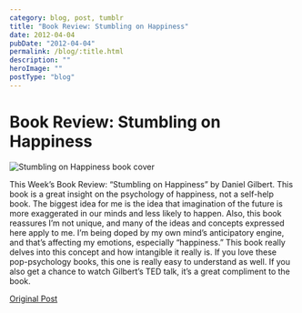 ```yaml
---
category: blog, post, tumblr
title: "Book Review: Stumbling on Happiness"
date: 2012-04-04
pubDate: "2012-04-04"
permalink: /blog/:title.html
description: ""
heroImage: ""
postType: "blog"
---
```


# Book Review: Stumbling on Happiness

![Stumbling on Happiness book cover](http://68.media.tumblr.com/tumblr_m1h8q5pEzZ1qz81kho1_250.jpg)

This Week’s Book Review: “Stumbling on Happiness” by Daniel Gilbert. This book is a great insight on the psychology of happiness, not a self-help book. The biggest idea for me is the idea that imagination of the future is more exaggerated in our minds and less likely to happen. Also, this book reassures I’m not unique, and many of the ideas and concepts expressed here apply to me. I’m being doped by my own mind’s anticipatory engine, and that’s affecting my emotions, especially “happiness.” This book really delves into this concept and how intangible it really is. If you love these pop-psychology books, this one is really easy to understand as well. If you also get a chance to watch Gilbert’s TED talk, it’s a great compliment to the book.

[Original Post](http://jermspeaks.com/post/20472464561/this-weeks-book-review-stumbling-on-happiness)

